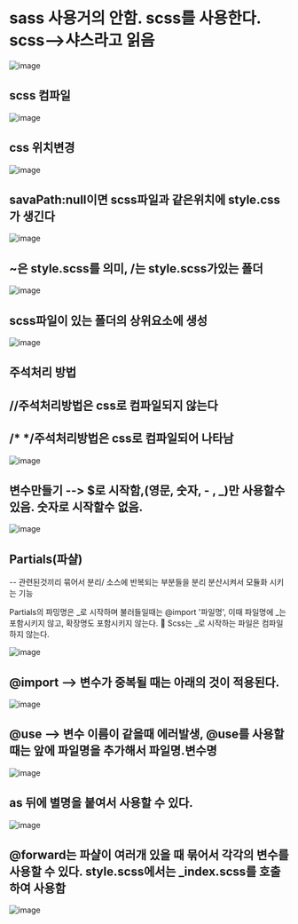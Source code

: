 # sass 사용거의 안함. scss를 사용한다. scss-->샤스라고 읽음
![image](https://github.com/3dodam/scss/assets/129016953/999f9e0e-59de-464d-8723-f5a33bd9729a)

## scss 컴파일
![image](https://github.com/3dodam/scss/assets/129016953/2f9a8601-53f4-480b-9748-a4ffa96937b3)

## css 위치변경
![image](https://github.com/3dodam/scss/assets/129016953/936a7573-434f-4e3b-90f5-5b0db0634a82)

## savaPath:null이면 scss파일과 같은위치에 style.css가 생긴다
![image](https://github.com/3dodam/scss/assets/129016953/2c69dd20-fa65-4ed1-a6bb-ec787c959de7)

## ~은 style.scss를 의미, /는 style.scss가있는 폴더
![image](https://github.com/3dodam/scss/assets/129016953/95d585fd-b32d-4b1e-b3cd-9d6de92305fe)

## scss파일이 있는 폴더의 상위요소에 생성
![image](https://github.com/3dodam/scss/assets/129016953/2476a96a-3f86-422f-8c5e-9bd803651ae6)

## 주석처리 방법
## //주석처리방법은 css로 컴파일되지 않는다
## /* */주석처리방법은 css로 컴파일되어 나타남
![image](https://github.com/3dodam/scss/assets/129016953/95793d88-f629-4cb4-bac9-ec6a59a6d610)

## 변수만들기 --> $로 시작함,(영문, 숫자, - , _)만 사용할수 있음. 숫자로 시작할수 없음.
![image](https://github.com/3dodam/scss/assets/129016953/6eeefead-122b-4c7c-90ef-e2851338dd62)


## Partials(파샬)
-- 관련된것끼리 묶어서 분리/ 소스에 반복되는 부분들을 분리 분산시켜서 모듈화 시키는 기능

Partials의 파밍명은 _로 시작하며
불러들일때는 @import '파일명', 이때 파일명에 _는 포함시키지 않고, 확장명도 포함시키지 않는다.
💠 Scss는 _로 시작하는 파일은 컴파일하지 않는다.

![image](https://github.com/3dodam/scss/assets/129016953/3730abb0-53b5-44ee-9c1f-f5b0a98706ce)

## @import --> 변수가 중복될 때는 아래의 것이 적용된다.
![image](https://github.com/3dodam/scss/assets/129016953/6fca514f-21e2-4082-99c4-f144d8082d71)


## @use --> 변수 이름이 같을때 에러발생, @use를 사용할때는 앞에 파일명을 추가해서 파일명.변수명
![image](https://github.com/3dodam/scss/assets/129016953/08699823-16ae-4ba5-aab2-77e2baa3fb1a)

##  as 뒤에 별명을 붙여서 사용할 수 있다.
![image](https://github.com/3dodam/scss/assets/129016953/3d284461-4f5f-49b1-b775-d1d84c58d291)

## @forward는 파샬이 여러개 있을 때 묶어서 각각의 변수를 사용할 수 있다. style.scss에서는 _index.scss를 호출하여 사용함
![image](https://github.com/3dodam/scss/assets/129016953/975b6bde-8f29-45b6-bfe4-bc561bcaef80)
